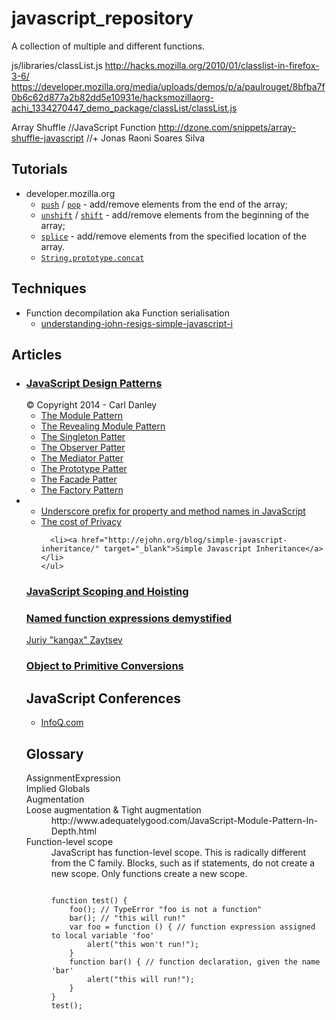 javascript_repository
=====================

A collection of multiple and different functions. 





js/libraries/classList.js
http://hacks.mozilla.org/2010/01/classlist-in-firefox-3-6/
https://developer.mozilla.org/media/uploads/demos/p/a/paulrouget/8bfba7f0b6c62d877a2b82dd5e10931e/hacksmozillaorg-achi_1334270447_demo_package/classList/classList.js



Array Shuffle //JavaScript Function
http://dzone.com/snippets/array-shuffle-javascript
//+ Jonas Raoni Soares Silva


<h2>Tutorials</h2>
<ul>
  <li>developer.mozilla.org
    <ul>
      <li><a title="The push() method adds one or more elements to the end of an array and returns the new length of the array." href="https://developer.mozilla.org/en-US/docs/Web/JavaScript/Reference/Global_Objects/Array/push"><code>push</code></a> / <a title="The pop() method removes the last element from an array and returns that element." href="https://developer.mozilla.org/en-US/docs/Web/JavaScript/Reference/Global_Objects/Array/pop"><code>pop</code></a> - add/remove elements from the end of the array;</li>
      <li><a title="The unshift() method adds one or more elements to the beginning of an array and returns the new length of the array." href="https://developer.mozilla.org/en-US/docs/Web/JavaScript/Reference/Global_Objects/Array/unshift"><code>unshift</code></a> / <a title="The shift() method removes the first element from an array and returns that element. This method changes the length of the array." href="https://developer.mozilla.org/en-US/docs/Web/JavaScript/Reference/Global_Objects/Array/shift"><code>shift</code></a> - add/remove elements from the beginning of the array;</li>
      <li><a title="The splice() method changes the content of an array, adding new elements while removing old elements." href="https://developer.mozilla.org/en-US/docs/Web/JavaScript/Reference/Global_Objects/Array/splice"><code>splice</code></a> - add/remove elements from the specified location of the array.</li>
      <li><a title="The concat() method combines the text of two or more strings and returns a new string." href="https://developer.mozilla.org/en-US/docs/Web/JavaScript/Reference/Global_Objects/String/concat"><code>String.prototype.concat</code></a></li>
    </ul>
  </li>
</ul>

<h2>Techniques</h2>
<ul>
  <li>Function decompilation aka Function serialisation
    <ul>
      <li><a href="http://blog.buymeasoda.com/understanding-john-resigs-simple-javascript-i/" target="_blank">understanding-john-resigs-simple-javascript-i</a></li>
    </ul>
  </li>

</ul>


<h2>Articles</h2>

<ul>
  <li>
    <h3><a href="https://carldanley.com/javascript-design-patterns/" target="_blank">JavaScript Design Patterns</a></h3>
    © Copyright 2014 - Carl Danley
    <ul>
      <li><a href="http://carldanley.com/js-module-pattern/" target="_blank">The Module Pattern</a></li>
      <li><a href="http://carldanley.com/js-revealing-module-pattern/" target="_blank">The Revealing Module Pattern</a></li>
      <li><a href="http://carldanley.com/js-singleton-pattern/" target="_blank">The Singleton Patter</a></li>
      <li><a href="http://carldanley.com/js-observer-pattern/" target="_blank">The Observer Patter</a></li>
      <li><a href="http://carldanley.com/js-mediator-pattern/" target="_blank">The Mediator Patter</a></li>
      <li><a href="http://carldanley.com/js-prototype-pattern/" target="_blank">The Prototype Patter</a></li>
      <li><a href="http://carldanley.com/js-facade-pattern/" target="_blank">The Facade Patter</a></li>
      <li><a href="http://carldanley.com/js-factory-pattern/" target="_blank">The Factory Pattern</a></li>
    </ul>
  </li>

  <li>
    <ul>
      <li><a href="http://stackoverflow.com/a/4484449/1021122" target="_blank">Underscore prefix for property and method names in JavaScript</a></li>
      <li><a href="https://blog.jcoglan.com/2012/01/19/the-cost-of-privacy/" target="_blank">The cost of Privacy</a></li>
      
      <li><a href="http://ejohn.org/blog/simple-javascript-inheritance/" target="_blank">Simple Javascript Inheritance</a></li>
    </ul>
  </li>
</ul>

<h3><a href="http://www.adequatelygood.com/JavaScript-Scoping-and-Hoisting.html" target="_blank">JavaScript Scoping and Hoisting</a></h3>

<h3><a href="http://kangax.github.io/nfe/" target="_blank">Named function expressions demystified</a></h3>
<p><a href="http://perfectionkills.com/" target="_blank">Juriy "kangax" Zaytsev</a></p>

<h3><a href="http://www.adequatelygood.com/Object-to-Primitive-Conversions-in-JavaScript.html" target="_blank">Object to Primitive Conversions</a></h3>



<h2>JavaScript Conferences</h2>
<ul>
  <li><a href="http://www.infoq.com/javascript/?utm_source=infoq&utm_medium=header_graybar&utm_campaign=topic_clk">InfoQ.com</a></li>
</ul>



<h2>Glossary</h2>
<dl>
<dt>AssignmentExpression</dt>
<dd></dd>
<dt>Implied Globals</dt>
<dt>Augmentation</dt>
<dt>Loose augmentation & Tight augmentation</dt>
<dd>http://www.adequatelygood.com/JavaScript-Module-Pattern-In-Depth.html</dd>
<dt>Function-level scope</dt>
<dd>JavaScript has function-level scope. This is radically different from the C family. Blocks, such as if statements, do not create a new scope. Only functions create a new scope.

<p>
<code>
function test() {
	foo(); // TypeError "foo is not a function"
	bar(); // "this will run!"
	var foo = function () { // function expression assigned to local variable 'foo'
		alert("this won't run!");
	}
	function bar() { // function declaration, given the name 'bar'
		alert("this will run!");
	}
}
test();
</code></p>

</dd>
</dl>
